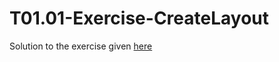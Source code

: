 # T01.01-Exercise-CreateLayout
Solution to the exercise given [here](https://github.com/udacity/ud851-Exercises/tree/student/Lesson01-Favorite-Toys/T01.01-Exercise-CreateLayout)
